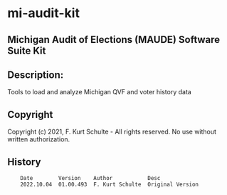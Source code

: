 # mi-audit-kit

## Michigan Audit of Elections (MAUDE) Software Suite Kit

## Description:  
Tools to load and analyze Michigan QVF and voter history data

## Copyright
Copyright (c) 2021, F. Kurt Schulte - All rights reserved.
No use without written authorization.

## History
```
    Date        Version    Author           Desc
    2022.10.04  01.00.493  F. Kurt Schulte  Original Version
```